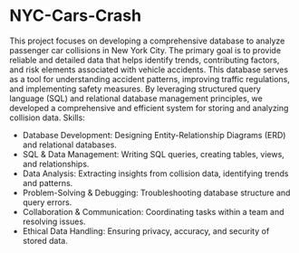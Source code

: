 # NYC-Cars-Crash
This project focuses on developing a comprehensive database to analyze passenger car collisions in New York City. The primary goal is to provide reliable and detailed data that helps identify trends, contributing factors, and risk elements associated with vehicle accidents. 
This database serves as a tool for understanding accident patterns, improving traffic regulations, and implementing safety measures. By leveraging structured query language (SQL) and relational database management principles, we developed a comprehensive and efficient system for storing and analyzing collision data.
Skills:
- Database Development: Designing Entity-Relationship Diagrams (ERD) and relational databases.
- SQL & Data Management: Writing SQL queries, creating tables, views, and relationships.
- Data Analysis: Extracting insights from collision data, identifying trends and patterns.
- Problem-Solving & Debugging: Troubleshooting database structure and query errors.
- Collaboration & Communication: Coordinating tasks within a team and resolving issues.
- Ethical Data Handling: Ensuring privacy, accuracy, and security of stored data.

